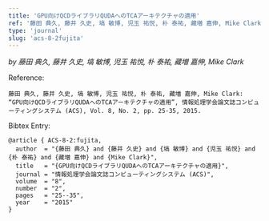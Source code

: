 ```yaml
---
title: 'GPU向けQCDライブラリQUDAへのTCAアーキテクチャの適用'
ref: '藤田 典久, 藤井 久史, 塙 敏博, 児玉 祐悦, 朴 泰祐, 藏増 嘉伸, Mike Clark: “GPU向けQCDライブラリQUDAへのTCAアーキテクチャの適用”, 情報処理学会論文誌コンピューティングシステム (ACS), Vol. 8, No. 2, pp. 25-35, 2015.'
type: 'journal'
slug: 'acs-8-2fujita'
---
```


*by 藤田 典久, 藤井 久史, 塙 敏博, 児玉 祐悦, 朴 泰祐, 藏増 嘉伸, Mike Clark*

Reference:
```
藤田 典久, 藤井 久史, 塙 敏博, 児玉 祐悦, 朴 泰祐, 藏増 嘉伸, Mike Clark: “GPU向けQCDライブラリQUDAへのTCAアーキテクチャの適用”, 情報処理学会論文誌コンピューティングシステム (ACS), Vol. 8, No. 2, pp. 25-35, 2015.
```

Bibtex Entry:
```
@article { ACS-8-2:fujita,
  author  = "{藤田 典久} and {藤井 久史} and {塙 敏博} and {児玉 祐悦} and {朴 泰祐} and {藏増 嘉伸} and {Mike Clark}",
  title   = "{GPU向けQCDライブラリQUDAへのTCAアーキテクチャの適用}",
  journal = "情報処理学会論文誌コンピューティングシステム (ACS)",
  volume  = "8",
  number  = "2",
  pages   = "25--35",
  year    = "2015"
}
```
